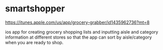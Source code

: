 # smartshopper

https://itunes.apple.com/us/app/grocery-grabber/id1435962736?mt=8

ios app for creating grocery shopping lists and inputting aisle and category information at different stores so that the app can sort by aisle/category when you are ready to shop.


